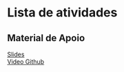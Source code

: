 # Lista de atividades


## Material de Apoio
[Slides](https://docs.google.com/presentation/d/1rbwuekduJZTNR3DxE4xZ0gyHwBOHmrkAjdqGz09-kPo/edit?usp=sharing)   
[Video Github](https://www.youtube.com/watch?v=zg8JcK1dgMI)   

